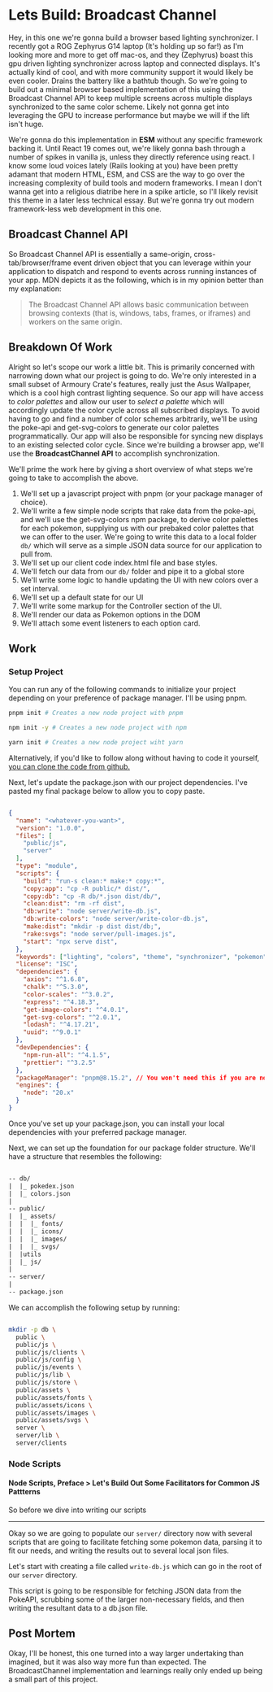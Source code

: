 # Lets Build: Broadcast Channel  

Hey, in this one we're gonna build a browser based lighting synchronizer. I recently got a ROG Zephyrus G14 laptop (It's holding up so far!) as I'm looking more and more to get off mac-os, and they (Zephyrus) boast this gpu driven lighting synchronizer across laptop and connected displays. It's actually kind of cool, and with more community support it would likely be even cooler. Drains the battery like a bathtub though. So we're going to build out a minimal browser based implementation of this using the Broadcast Channel API to keep multiple screens across multiple displays synchronized to the same color scheme. Likely not gonna get into leveraging the GPU to increase performance but maybe we will if the lift isn't huge.  

We're gonna do this implementation in **ESM** without any specific framework backing it. Until React 19 comes out, we're likely gonna bash through a number of spikes in vanilla js, unless they directly reference using react. I know some loud voices lately (Rails looking at you) have been pretty adamant that modern HTML, ESM, and CSS are the way to go over the increasing complexity of build tools and modern frameworks. I mean I don't wanna get into a religious diatribe here in a spike article, so I'll likely revisit this theme in a later less technical essay. But we're gonna try out modern framework-less web development in this one.  

## Broadcast Channel API

So Broadcast Channel API is essentially a same-origin, cross-tab/browser/frame event driven object that you can leverage within your application to dispatch and respond to events across running instances of your app. MDN depicts it as the following, which is in my opinion better than my explanation:

> The Broadcast Channel API allows basic communication between browsing contexts (that is, windows, tabs, frames, or iframes) and workers on the same origin.

## Breakdown Of Work

Alright so let's scope our work a little bit. This is primarily concerned with narrowing down what our project is going to do. We're only interested in a small subset of Armoury Crate's features, really just the Asus Wallpaper, which is a cool high contrast lighting sequence. So our app will have access to *color palettes* and allow our user to *select a palette* which will accordingly update the color cycle across all subscribed displays. To avoid having to go and find a number of color schemes arbitrarily, we'll be using the poke-api and get-svg-colors to generate our color palettes programmatically. Our app will also be responsible for syncing new displays to an existing selected color cycle. Since we're building a browser app, we'll use the **BroadcastChannel API** to accomplish synchronization.  

We'll prime the work here by giving a short overview of what steps we're going to take to accomplish the above.

1. We'll set up a javascript project with pnpm (or your package manager of choice).
2. We'll write a few simple node scripts that rake data from the poke-api, and we'll use the get-svg-colors npm package, to derive color palettes for each pokemon, supplying us with our prebaked color palettes that we can offer to the user. We're going to write this data to a local folder `db/` which will serve as a simple JSON data source for our application to pull from.
3. We'll set up our client code index.html file and base styles.
4. We'll fetch our data from our `db/` folder and pipe it to a global store
5. We'll write some logic to handle updating the UI with new colors over a set interval.
6. We'll set up a default state for our UI
7. We'll write some markup for the Controller section of the UI.
8. We'll render our data as Pokemon options in the DOM
9. We'll attach some event listeners to each option card.

## Work

### Setup Project

You can run any of the following commands to initialize your project depending on your preference of package manager. I'll be using pnpm.

```bash
pnpm init # Creates a new node project with pnpm

npm init -y # Creates a new node project with npm

yarn init # Creates a new node project wiht yarn

```

Alternatively, if you'd like to follow along without having to code it yourself, [you can clone the code from github.](https://github.com/nicholasgalante1997/MINT--BROADCAST-CHANNEL)

Next, let's update the package.json with our project dependencies. I've pasted my final package below to allow you to copy paste.

```json

{
  "name": "<whatever-you-want>",
  "version": "1.0.0",
  "files": [
    "public/js",
    "server"
  ],
  "type": "module",
  "scripts": {
    "build": "run-s clean:* make:* copy:*",
    "copy:app": "cp -R public/* dist/",
    "copy:db": "cp -R db/*.json dist/db/",
    "clean:dist": "rm -rf dist",
    "db:write": "node server/write-db.js",
    "db:write-colors": "node server/write-color-db.js",
    "make:dist": "mkdir -p dist dist/db;",
    "rake:svgs": "node server/pull-images.js",
    "start": "npx serve dist",
  },
  "keywords": ["lighting", "colors", "theme", "synchronizer", "pokemon"],
  "license": "ISC",
  "dependencies": {
    "axios": "^1.6.8",
    "chalk": "^5.3.0",
    "color-scales": "^3.0.2",
    "express": "^4.18.3",
    "get-image-colors": "^4.0.1",
    "get-svg-colors": "^2.0.1",
    "lodash": "^4.17.21",
    "uuid": "^9.0.1"
  },
  "devDependencies": {
    "npm-run-all": "^4.1.5",
    "prettier": "^3.2.5"
  },
  "packageManager": "pnpm@8.15.2", // You won't need this if you are not using pnpm
  "engines": {
    "node": "20.x"
  }
}

```

Once you've set up your package.json, you can install your local dependencies with your preferred package manager.

Next, we can set up the foundation for our package folder structure. We'll have a structure that resembles the following:

```txt

-- db/
|  |_ pokedex.json
|  |_ colors.json
| 
-- public/
|  |_ assets/
|  |  |_ fonts/
|  |  |_ icons/
|  |  |_ images/
|  |  |_ svgs/
|  |utils
|  |_ js/
|
-- server/
|
-- package.json

```

We can accomplish the following setup by running:

```bash

mkdir -p db \
  public \
  public/js \
  public/js/clients \
  public/js/config \
  public/js/events \
  public/js/lib \
  public/js/store \
  public/assets \
  public/assets/fonts \
  public/assets/icons \
  public/assets/images \
  public/assets/svgs \
  server \
  server/lib \
  server/clients

```

### Node Scripts

#### Node Scripts, Preface > Let's Build Out Some Facilitators for Common JS Pattterns

So before we dive into writing our scripts

---

Okay so we are going to populate our `server/` directory now with several scripts that are going to facilitate fetching some pokemon data, parsing it to fit our needs, and writing the results out to several local json files.

Let's start with creating a file called `write-db.js` which can go in the root of our `server` directory.

This script is going to be responsible for fetching JSON data from the PokeAPI, scrubbing some of the larger non-necessary fields, and then writing the resultant data to a db.json file.

## Post Mortem

Okay, I'll be honest, this one turned into a way larger undertaking than imagined, but it was also way more fun than expected. The BroadcastChannel implementation and learnings really only ended up being a small part of this project.